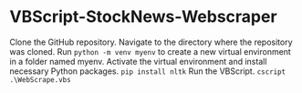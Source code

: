 # VBScript-StockNews-Webscraper
Clone the GitHub repository.
Navigate to the directory where the repository was cloned.
Run ```python -m venv myenv``` to create a new virtual environment in a folder named myenv.
Activate the virtual environment and install necessary Python packages.
```pip install nltk```
Run the VBScript.
```cscript .\WebScrape.vbs```
